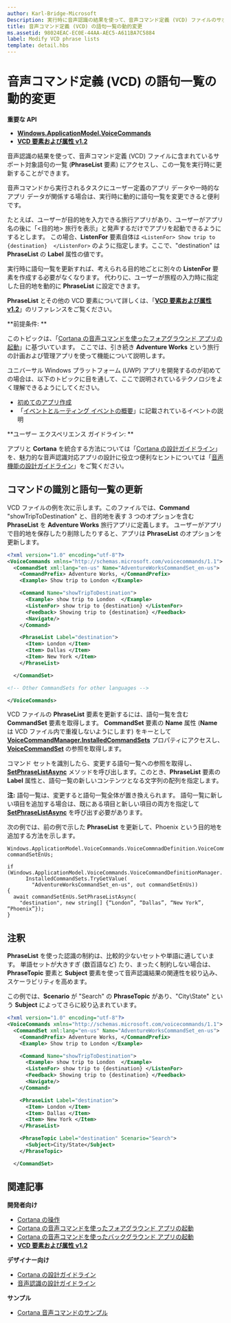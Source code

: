 ```yaml
---
author: Karl-Bridge-Microsoft
Description: 実行時に音声認識の結果を使って、音声コマンド定義 (VCD) ファイルのサポート対象語句の一覧 (PhraseList 要素) にアクセスして更新する方法を説明します。
title: 音声コマンド定義 (VCD) の語句一覧の動的変更
ms.assetid: 98024EAC-EC0E-44AA-AEC5-A611BA7C5884
label: Modify VCD phrase lists
template: detail.hbs
---
```


# 音声コマンド定義 (VCD) の語句一覧の動的変更





**重要な API**

-   [**Windows.ApplicationModel.VoiceCommands**](https://msdn.microsoft.com/library/windows/apps/dn706594)
-   [**VCD 要素および属性 v1.2**](https://msdn.microsoft.com/library/windows/apps/dn706593)

音声認識の結果を使って、音声コマンド定義 (VCD) ファイルに含まれているサポート対象語句の一覧 (**PhraseList** 要素) にアクセスし、この一覧を実行時に更新することができます。

音声コマンドから実行されるタスクにユーザー定義のアプリ データや一時的なアプリ データが関係する場合は、実行時に動的に語句一覧を変更できると便利です。 

たとえば、ユーザーが目的地を入力できる旅行アプリがあり、ユーザーがアプリ名の後に「&lt;目的地&gt; 旅行を表示」と発声するだけでアプリを起動できるようにするとします。 この場合、**ListenFor** 要素自体は `<ListenFor> Show trip to {destination}  </ListenFor>` のように指定します。ここで、"destination" は **PhraseList** の **Label** 属性の値です。

実行時に語句一覧を更新すれば、考えられる目的地ごとに別々の **ListenFor** 要素を作成する必要がなくなります。 代わりに、ユーザーが旅程の入力時に指定した目的地を動的に **PhraseList** に設定できます。 

**PhraseList** とその他の VCD 要素について詳しくは、「[**VCD 要素および属性 v1.2**](https://msdn.microsoft.com/library/windows/apps/dn706593)」のリファレンスをご覧ください。

**前提条件:  **

このトピックは、「[Cortana の音声コマンドを使ったフォアグラウンド アプリの起動](launch-a-foreground-app-with-voice-commands-in-cortana.md)」に基づいています。 ここでは、引き続き **Adventure Works** という旅行の計画および管理アプリを使って機能について説明します。

ユニバーサル Windows プラットフォーム (UWP) アプリを開発するのが初めての場合は、以下のトピックに目を通して、ここで説明されているテクノロジをよく理解できるようにしてください。

-   [初めてのアプリ作成](https://msdn.microsoft.com/library/windows/apps/bg124288)
-   「[イベントとルーティング イベントの概要](https://msdn.microsoft.com/library/windows/apps/mt185584)」に記載されているイベントの説明

**ユーザー エクスペリエンス ガイドライン:  **

アプリと **Cortana** を統合する方法については「[Cortana の設計ガイドライン](https://msdn.microsoft.com/library/windows/apps/dn974233)」を、魅力的な音声認識対応アプリの設計に役立つ便利なヒントについては「[音声機能の設計ガイドライン](https://msdn.microsoft.com/library/windows/apps/dn596121)」をご覧ください。

## <span id="Identify_the_command"></span><span id="identify_the_command"></span><span id="IDENTIFY_THE_COMMAND"></span>コマンドの識別と語句一覧の更新

VCD ファイルの例を次に示します。このファイルでは、**Command** "showTripToDestination" と、目的地を表す 3 つのオプションを含む **PhraseList** を **Adventure Works** 旅行アプリに定義します。 ユーザーがアプリで目的地を保存したり削除したりすると、アプリは **PhraseList** のオプションを更新します。

```XML
<?xml version="1.0" encoding="utf-8"?>
<VoiceCommands xmlns="http://schemas.microsoft.com/voicecommands/1.1">
  <CommandSet xml:lang="en-us" Name="AdventureWorksCommandSet_en-us">
    <CommandPrefix> Adventure Works, </CommandPrefix>
    <Example> Show trip to London </Example>

    <Command Name="showTripToDestination">
      <Example> show trip to London  </Example>
      <ListenFor> show trip to {destination} </ListenFor>
      <Feedback> Showing trip to {destination} </Feedback>
      <Navigate/>
    </Command>

    <PhraseList Label="destination">
      <Item> London </Item>
      <Item> Dallas </Item>
      <Item> New York </Item>
    </PhraseList>

  </CommandSet>

<!-- Other CommandSets for other languages -->

</VoiceCommands>

```

VCD ファイルの **PhraseList** 要素を更新するには、語句一覧を含む **CommandSet** 要素を取得します。 **CommandSet** 要素の **Name** 属性 (**Name** は VCD ファイル内で重複しないようにします) をキーとして [**VoiceCommandManager.InstalledCommandSets**](https://msdn.microsoft.com/library/windows/apps/dn653257) プロパティにアクセスし、[**VoiceCommandSet**](https://msdn.microsoft.com/library/windows/apps/dn653258) の参照を取得します。

コマンド セットを識別したら、変更する語句一覧への参照を取得し、[**SetPhraseListAsync**](https://msdn.microsoft.com/library/windows/apps/dn653261) メソッドを呼び出します。このとき、**PhraseList** 要素の **Label** 属性と、語句一覧の新しいコンテンツとなる文字列の配列を指定します。

**注:** 語句一覧は、変更すると語句一覧全体が置き換えられます。 語句一覧に新しい項目を追加する場合は、既にある項目と新しい項目の両方を指定して [**SetPhraseListAsync**](https://msdn.microsoft.com/library/windows/apps/dn653261) を呼び出す必要があります。

次の例では、前の例で示した **PhraseList** を更新して、Phoenix という目的地を追加する方法を示します。

```CSharp
Windows.ApplicationModel.VoiceCommands.VoiceCommnadDefinition.VoiceCommandSet commandSetEnUs;

if (Windows.ApplicationModel.VoiceCommands.VoiceCommandDefinitionManager.
      InstalledCommandSets.TryGetValue(
        "AdventureWorksCommandSet_en-us", out commandSetEnUs))
{
  await commandSetEnUs.SetPhraseListAsync(
    "destination", new string[] {“London”, “Dallas”, “New York”, “Phoenix”});
}
```

## <span id="Remarks"></span><span id="remarks"></span><span id="REMARKS"></span>注釈


**PhraseList** を使った認識の制約は、比較的少ないセットや単語に適しています。 単語セットが大きすぎ (数百語など) たり、まったく制約しない場合は、**PhraseTopic** 要素と **Subject** 要素を使って音声認識結果の関連性を絞り込み、スケーラビリティを高めます。

この例では、**Scenario** が "Search" の **PhraseTopic** があり、"City\\State" という **Subject** によってさらに絞り込まれています。

```XML
<?xml version="1.0" encoding="utf-8"?>
<VoiceCommands xmlns="http://schemas.microsoft.com/voicecommands/1.1">
  <CommandSet xml:lang="en-us" Name="AdventureWorksCommandSet_en-us">
    <CommandPrefix> Adventure Works, </CommandPrefix>
    <Example> Show trip to London </Example>

    <Command Name="showTripToDestination">
      <Example> show trip to London  </Example>
      <ListenFor> show trip to {destination} </ListenFor>
      <Feedback> Showing trip to {destination} </Feedback>
      <Navigate/>
    </Command>

    <PhraseList Label="destination">
      <Item> London </Item>
      <Item> Dallas </Item>
      <Item> New York </Item>
    </PhraseList>

    <PhraseTopic Label="destination" Scenario="Search">
      <Subject>City/State</Subject>
    </PhraseTopic>

  </CommandSet>
```

## <span id="related_topics"></span>関連記事


**開発者向け**
* [Cortana の操作](cortana-interactions.md)
* [Cortana の音声コマンドを使ったフォアグラウンド アプリの起動](launch-a-foreground-app-with-voice-commands-in-cortana.md)
* [Cortana の音声コマンドを使ったバックグラウンド アプリの起動](launch-a-background-app-with-voice-commands-in-cortana.md)
* [**VCD 要素および属性 v1.2**](https://msdn.microsoft.com/library/windows/apps/dn706593)

**デザイナー向け**
* [Cortana の設計ガイドライン](https://msdn.microsoft.com/library/windows/apps/dn974233)
* [音声認識の設計ガイドライン](https://msdn.microsoft.com/library/windows/apps/dn596121)

**サンプル**
* [Cortana 音声コマンドのサンプル](http://go.microsoft.com/fwlink/p/?LinkID=619899)
 

 






<!--HONumber=May16_HO2-->


